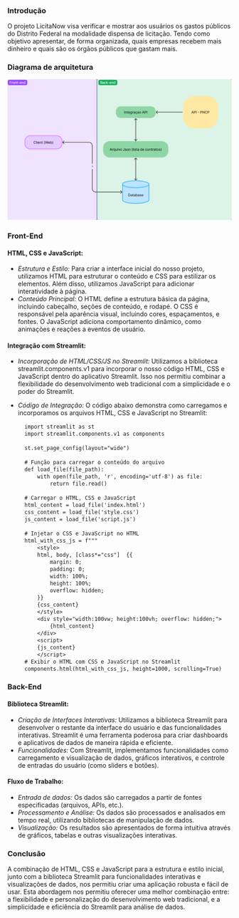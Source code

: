 ### Introdução 
O projeto LicitaNow visa verificar e mostrar aos usuários os gastos públicos do Distrito Federal na modalidade dispensa de licitação. Tendo como objetivo apresentar, de forma organizada, quais empresas recebem mais dinheiro e quais são os órgãos públicos que gastam mais.

### Diagrama de arquitetura 
![Diagrama](imagens/Diagrama.png)

### Front-End

#### HTML, CSS e JavaScript:
- *Estrutura e Estilo:* Para criar a interface inicial do nosso projeto, utilizamos HTML para estruturar o conteúdo e CSS para estilizar os elementos. Além disso, utilizamos JavaScript para adicionar interatividade à página.
- *Conteúdo Principal:* O HTML define a estrutura básica da página, incluindo cabeçalho, seções de conteúdo, e rodapé. O CSS é responsável pela aparência visual, incluindo cores, espaçamentos, e fontes. O JavaScript adiciona comportamento dinâmico, como animações e reações a eventos de usuário.

#### Integração com Streamlit:
- *Incorporação de HTML/CSS/JS no Streamlit:* Utilizamos a biblioteca streamlit.components.v1 para incorporar o nosso código HTML, CSS e JavaScript dentro do aplicativo Streamlit. Isso nos permitiu combinar a flexibilidade do desenvolvimento web tradicional com a simplicidade e o poder do Streamlit.
- *Código de Integração:* O código abaixo demonstra como carregamos e incorporamos os arquivos HTML, CSS e JavaScript no Streamlit:

        import streamlit as st
        import streamlit.components.v1 as components

        st.set_page_config(layout="wide")

        # Função para carregar o conteúdo do arquivo
        def load_file(file_path):
            with open(file_path, 'r', encoding='utf-8') as file:
                return file.read()

        # Carregar o HTML, CSS e JavaScript
        html_content = load_file('index.html')
        css_content = load_file('style.css')
        js_content = load_file('script.js')

        # Injetar o CSS e JavaScript no HTML
        html_with_css_js = f"""
            <style>
            html, body, [class*="css"]  {{
                margin: 0;
                padding: 0;
                width: 100%;
                height: 100%;
                overflow: hidden;
            }}
            {css_content}
            </style>
            <div style="width:100vw; height:100vh; overflow: hidden;">
                {html_content}
            </div>
            <script>
            {js_content}
            </script>
        # Exibir o HTML com CSS e JavaScript no Streamlit
        components.html(html_with_css_js, height=1000, scrolling=True)

### Back-End

#### Biblioteca Streamlit:
- *Criação de Interfaces Interativas:* Utilizamos a biblioteca Streamlit para desenvolver o restante da interface do usuário e das funcionalidades interativas. Streamlit é uma ferramenta poderosa para criar dashboards e aplicativos de dados de maneira rápida e eficiente.
- *Funcionalidades:* Com Streamlit, implementamos funcionalidades como carregamento e visualização de dados, gráficos interativos, e controle de entradas do usuário (como sliders e botões).

#### Fluxo de Trabalho:
- *Entrada de dados:* Os dados são carregados a partir de fontes especificadas (arquivos, APIs, etc.).
- *Processamento e Análise:* Os dados são processados e analisados em tempo real, utilizando bibliotecas de manipulação de dados.
- *Visualização:* Os resultados são apresentados de forma intuitiva através de gráficos, tabelas e outras visualizações interativas.

### Conclusão

A combinação de HTML, CSS e JavaScript para a estrutura e estilo inicial, junto com a biblioteca Streamlit para funcionalidades interativas e visualizações de dados, nos permitiu criar uma aplicação robusta e fácil de usar. Esta abordagem nos permitiu oferecer uma melhor combinação entre: a flexibilidade e personalização do desenvolvimento web tradicional, e a simplicidade e eficiência do Streamlit para análise de dados.
